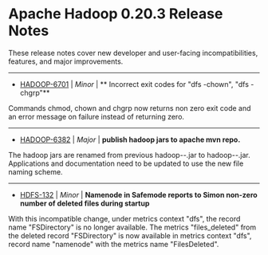 
<!---
# Licensed to the Apache Software Foundation (ASF) under one
# or more contributor license agreements.  See the NOTICE file
# distributed with this work for additional information
# regarding copyright ownership.  The ASF licenses this file
# to you under the Apache License, Version 2.0 (the
# "License"); you may not use this file except in compliance
# with the License.  You may obtain a copy of the License at
#
#     http://www.apache.org/licenses/LICENSE-2.0
#
# Unless required by applicable law or agreed to in writing, software
# distributed under the License is distributed on an "AS IS" BASIS,
# WITHOUT WARRANTIES OR CONDITIONS OF ANY KIND, either express or implied.
# See the License for the specific language governing permissions and
# limitations under the License.
-->
# Apache Hadoop  0.20.3 Release Notes

These release notes cover new developer and user-facing incompatibilities, features, and major improvements.


---

* [HADOOP-6701](https://issues.apache.org/jira/browse/HADOOP-6701) | *Minor* | ** Incorrect exit codes for "dfs -chown", "dfs -chgrp"**

Commands chmod, chown and chgrp now returns non zero exit code and an error message on failure instead of returning zero.


---

* [HADOOP-6382](https://issues.apache.org/jira/browse/HADOOP-6382) | *Major* | **publish hadoop jars to apache mvn repo.**

The hadoop jars are renamed  from previous hadoop-<version>-<name>.jar to hadoop-<name>-<version>.jar. Applications and documentation need to be updated to use the new file naming scheme.


---

* [HDFS-132](https://issues.apache.org/jira/browse/HDFS-132) | *Minor* | **Namenode in Safemode reports to Simon non-zero number of deleted files during startup**

With this incompatible change, under metrics context "dfs", the record name "FSDirectory" is no longer available. The metrics "files\_deleted" from the deleted record "FSDirectory" is now available in metrics context "dfs", record name "namenode" with the metrics name "FilesDeleted".



